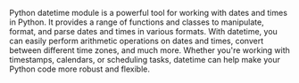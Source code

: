 Python datetime module is a powerful tool for working with dates and times in Python. It provides a range of functions and classes to manipulate, format, and parse dates and times in various formats. With datetime, you can easily perform arithmetic operations on dates and times, convert between different time zones, and much more. Whether you're working with timestamps, calendars, or scheduling tasks, datetime can help make your Python code more robust and flexible.
